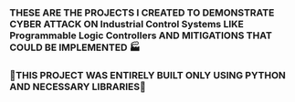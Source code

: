 
### THESE ARE THE PROJECTS I CREATED TO DEMONSTRATE CYBER ATTACK ON Industrial Control Systems LIKE Programmable Logic Controllers AND MITIGATIONS THAT COULD BE IMPLEMENTED 🏭
### 🔴THIS PROJECT WAS ENTIRELY BUILT ONLY USING PYTHON AND NECESSARY LIBRARIES🔴

